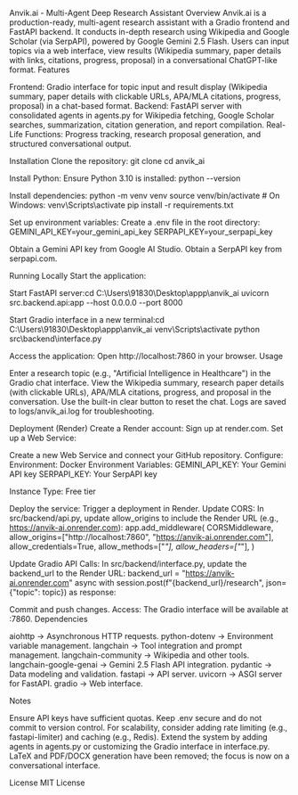 Anvik.ai - Multi-Agent Deep Research Assistant
Overview
Anvik.ai is a production-ready, multi-agent research assistant with a Gradio frontend and FastAPI backend. It conducts in-depth research using Wikipedia and Google Scholar (via SerpAPI), powered by Google Gemini 2.5 Flash. Users can input topics via a web interface, view results (Wikipedia summary, paper details with links, citations, progress, proposal) in a conversational ChatGPT-like format.
Features

Frontend: Gradio interface for topic input and result display (Wikipedia summary, paper details with clickable URLs, APA/MLA citations, progress, proposal) in a chat-based format.
Backend: FastAPI server with consolidated agents in agents.py for Wikipedia fetching, Google Scholar searches, summarization, citation generation, and report compilation.
Real-Life Functions: Progress tracking, research proposal generation, and structured conversational output.

Installation
Clone the repository:
git clone <repository-url>
cd anvik_ai

Install Python:
Ensure Python 3.10 is installed:
python --version

Install dependencies:
python -m venv venv
source venv/bin/activate  # On Windows: venv\Scripts\activate
pip install -r requirements.txt

Set up environment variables:
Create a .env file in the root directory:
GEMINI_API_KEY=your_gemini_api_key
SERPAPI_KEY=your_serpapi_key


Obtain a Gemini API key from Google AI Studio.
Obtain a SerpAPI key from serpapi.com.

Running Locally
Start the application:

Start FastAPI server:cd C:\Users\91830\Desktop\appp\anvik_ai
uvicorn src.backend.api:app --host 0.0.0.0 --port 8000


Start Gradio interface in a new terminal:cd C:\Users\91830\Desktop\appp\anvik_ai
venv\Scripts\activate
python src\backend\interface.py

Access the application:
Open http://localhost:7860 in your browser.
Usage

Enter a research topic (e.g., "Artificial Intelligence in Healthcare") in the Gradio chat interface.
View the Wikipedia summary, research paper details (with clickable URLs), APA/MLA citations, progress, and proposal in the conversation.
Use the built-in clear button to reset the chat.
Logs are saved to logs/anvik_ai.log for troubleshooting.

Deployment (Render)
Create a Render account:
Sign up at render.com.
Set up a Web Service:

Create a new Web Service and connect your GitHub repository.
Configure:
Environment: Docker
Environment Variables:
GEMINI_API_KEY: Your Gemini API key
SERPAPI_KEY: Your SerpAPI key


Instance Type: Free tier


Deploy the service:
Trigger a deployment in Render.
Update CORS:
In src/backend/api.py, update allow_origins to include the Render URL (e.g., https://anvik-ai.onrender.com):
app.add_middleware(
    CORSMiddleware,
    allow_origins=["http://localhost:7860", "https://anvik-ai.onrender.com"],
    allow_credentials=True,
    allow_methods=["*"],
    allow_headers=["*"],
)

Update Gradio API Calls:
In src/backend/interface.py, update the backend_url to the Render URL:
backend_url = "https://anvik-ai.onrender.com"
async with session.post(f"{backend_url}/research", json={"topic": topic}) as response:

Commit and push changes.
Access:
The Gradio interface will be available at <your-render-url>:7860.
Dependencies

aiohttp -> Asynchronous HTTP requests.
python-dotenv -> Environment variable management.
langchain -> Tool integration and prompt management.
langchain-community -> Wikipedia and other tools.
langchain-google-genai -> Gemini 2.5 Flash API integration.
pydantic -> Data modeling and validation.
fastapi -> API server.
uvicorn -> ASGI server for FastAPI.
gradio -> Web interface.

Notes

Ensure API keys have sufficient quotas.
Keep .env secure and do not commit to version control.
For scalability, consider adding rate limiting (e.g., fastapi-limiter) and caching (e.g., Redis).
Extend the system by adding agents in agents.py or customizing the Gradio interface in interface.py.
LaTeX and PDF/DOCX generation have been removed; the focus is now on a conversational interface.

License
MIT License